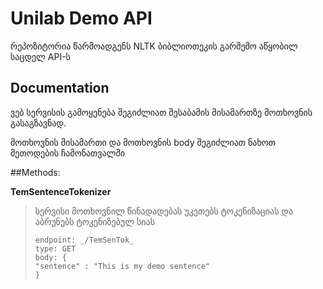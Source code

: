 # Unilab Demo API
რეპოზიტორია წარმოადგენს NLTK ბიბლიოთეკის გარშემო აწყობილ საცდელ API-ს


## Documentation

ვებ სერვისის გამოყენება შეგიძლიათ შესაბამის მისამართზე მოთხოვნის გასაგზავნად.

მოთხოვნის მისამართი და მოთხოვნის body შეგიძლიათ ნახოთ მეთოდების ჩამონათვალში

##Methods:

**TemSentenceTokenizer**
>
> სერვისი მოთხოვნილ წინადადებას უკეთებს ტოკენიზაციას და აბრუნებს ტოკენიზებულ სიას
> ``` 
> endpoint: _/TemSenTok_
> type: GET 
> body: {
> "sentence" : "This is my demo sentence"
> } 
> ```
